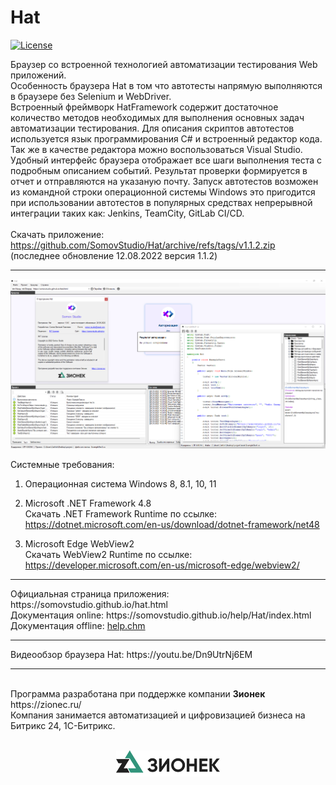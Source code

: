 # Hat

[![License](http://img.shields.io/:license-mit-blue.svg)](https://github.com/SomovStudio/Hat/blob/main/LICENSE)

Браузер со встроенной технологией автоматизации тестирования Web приложений.
<br>
Особенность браузера Hat в том что автотесты напрямую выполняются в браузере без Selenium и WebDriver.
<br>
Встроенный фреймворк HatFramework содержит достаточное количество методов необходимых для выполнения основных задач автоматизации тестирования.
Для описания скриптов автотестов используется язык программирования C# и встроенный редактор кода. Так же в качестве редактора можно воспользоваться Visual Studio.
Удобный интерфейс браузера отображает все шаги выполнения теста с подробным описанием событий. 
Результат проверки формируется в отчет и отправляются на указаную почту. 
Запуск автотестов возможен из командной строки операционной системы Windows это пригодится при использовании автотестов в популярных средствах непрерывной интеграции таких как: Jenkins, TeamCity, GitLab CI/CD.
<br>
<br>Скачать приложение: https://github.com/SomovStudio/Hat/archive/refs/tags/v1.1.2.zip
<br>(последнее обновление 12.08.2022 версия 1.1.2)
<hr>

<p align="center">
  <img src="https://github.com/SomovStudio/Hat/blob/main/Img/screenshots/Screenshot_2.png">
</p>

Системные требования:
1. Операционная система Windows 8, 8.1, 10, 11

2. Microsoft .NET Framework 4.8
<br>Скачать .NET Framework Runtime по ссылке: https://dotnet.microsoft.com/en-us/download/dotnet-framework/net48

3. Microsoft Edge WebView2
<br>Скачать WebView2 Runtime по ссылке: https://developer.microsoft.com/en-us/microsoft-edge/webview2/

<hr>
Официальная страница приложения: https://somovstudio.github.io/hat.html
<br>Документация online:  https://somovstudio.github.io/help/Hat/index.html
<br>Документация offline: <a href="https://github.com/SomovStudio/Hat/raw/main/Help/help.chm">help.chm</a>

<hr>
Видеообзор браузера Hat: https://youtu.be/Dn9UtrNj6EM
<br>
<hr>
<br>Программа разработана при поддержке компании <b>Зионек</b> https://zionec.ru/
<br>Компания занимается автоматизацией и цифровизацией бизнеса на Битрикс 24, 1С-Битрикс.
<br><br>
<p align="center">
  <img src="https://github.com/SomovStudio/Hat/blob/main/Img/partners/zionec.png">
</p>